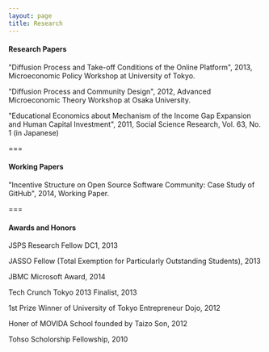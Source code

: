 ```yaml
---
layout: page
title: Research
---
```


#### Research Papers

"Diffusion Process and Take-off Conditions of the Online Platform", 2013, Microeconomic Policy Workshop at University of Tokyo.

"Diffusion Process and Community Design", 2012, Advanced Microeconomic Theory Workshop at Osaka University.

"Educational Economics about Mechanism of the Income Gap Expansion and Human Capital Investment", 2011, Social Science Research, Vol. 63, No. 1 (in Japanese)

===

#### Working Papers

"Incentive Structure on Open Source Software Community: Case Study of GitHub", 2014, Working Paper.


===

#### Awards and Honors 

JSPS Research Fellow DC1, 2013

JASSO Fellow (Total Exemption for Particularly Outstanding Students), 2013

JBMC Microsoft Award, 2014

Tech Crunch Tokyo 2013 Finalist, 2013

1st Prize Winner of University of Tokyo Entrepreneur Dojo, 2012

Honer of MOVIDA School founded by Taizo Son, 2012

Tohso Scholorship Fellowship, 2010